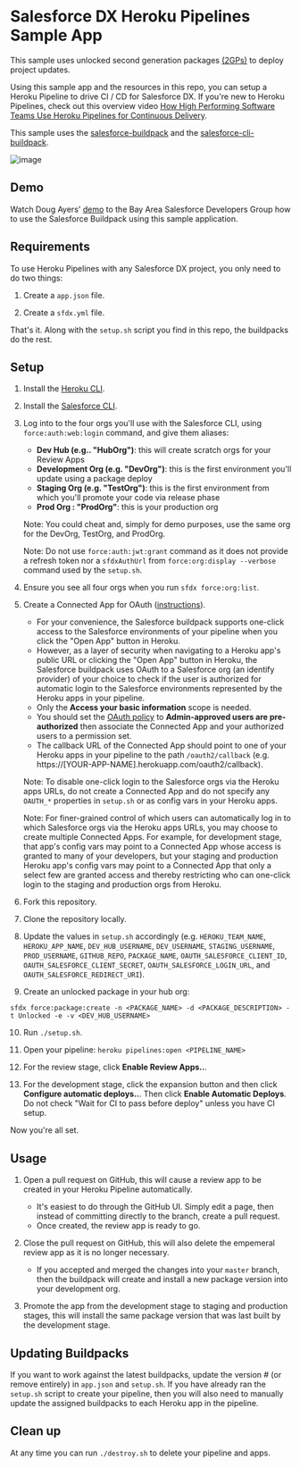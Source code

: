 # Salesforce DX Heroku Pipelines Sample App

This sample uses unlocked second generation packages [(2GPs)](https://developer.salesforce.com/docs/atlas.en-us.sfdx_dev.meta/sfdx_dev/sfdx_dev_dev2gp.htm) to deploy project updates.

Using this sample app and the resources in this repo, you can setup a Heroku Pipeline to drive CI / CD for Salesforce DX.
If you're new to Heroku Pipelines, check out this overview video [How High Performing Software Teams Use Heroku Pipelines for Continuous Delivery](https://www.youtube.com/watch?v=Vqt6ZNLxqnY).

This sample uses the [salesforce-buildpack](https://github.com/douglascayers/salesforce-buildpack) and the [salesforce-cli-buildpack](https://github.com/heroku/salesforce-cli-buildpack).

![image](https://user-images.githubusercontent.com/746259/36068129-5c8a19b2-0e82-11e8-96b5-a9fed295a33d.png)

## Demo

Watch Doug Ayers' [demo](https://www.youtube.com/watch?v=GDdIfnN2KsE) to the Bay Area Salesforce Developers Group how to use the Salesforce Buildpack using this sample application.

## Requirements

To use Heroku Pipelines with any Salesforce DX project, you only need to do two things:

1. Create a `app.json` file.

2. Create a `sfdx.yml` file.

That's it. Along with the `setup.sh` script you find in this repo, the buildpacks do the rest.

## Setup

1. Install the [Heroku CLI](https://devcenter.heroku.com/articles/heroku-cli).

2. Install the [Salesforce CLI](https://developer.salesforce.com/tools/sfdxcli).

3. Log into to the four orgs you'll use with the Salesforce CLI, using `force:auth:web:login` command, and give them aliases:

    - **Dev Hub (e.g.. "HubOrg")**: this will create scratch orgs for your Review Apps
    - **Development Org (e.g. "DevOrg")**: this is the first environment you'll update using a package deploy
    - **Staging Org (e.g. "TestOrg")**: this is the first environment from which you'll promote your code via release phase
    - **Prod Org : "ProdOrg"**: this is your production org

    Note: You could cheat and, simply for demo purposes, use the same org for the DevOrg, TestOrg, and ProdOrg.

    Note: Do not use `force:auth:jwt:grant` command as it does not provide a refresh token nor a `sfdxAuthUrl` from `force:org:display --verbose` command used by the `setup.sh`.

4. Ensure you see all four orgs when you run `sfdx force:org:list`.

5. Create a Connected App for OAuth ([instructions](https://developer.salesforce.com/docs/atlas.en-us.api_rest.meta/api_rest/intro_defining_remote_access_applications.htm)).

    - For your convenience, the Salesforce buildpack supports one-click access to the Salesforce environments of your pipeline when you click the "Open App" button in Heroku.
    - However, as a layer of security when navigating to a Heroku app's public URL or clicking the "Open App" button in Heroku,
      the Salesforce buildpack uses OAuth to a Salesforce org (an identify provider) of your choice to check if the user is authorized for automatic login to the Salesforce environments
      represented by the Heroku apps in your pipeline.
    - Only the **Access your basic information** scope is needed.
    - You should set the [OAuth policy](https://help.salesforce.com/articleView?id=connected_app_manage_edit.htm&type=5) to **Admin-approved users are pre-authorized** then associate the Connected App and your authorized users to a permission set.
    - The callback URL of the Connected App should point to one of your Heroku apps in your pipeline to the path `/oauth2/callback` (e.g. https://[YOUR-APP-NAME].herokuapp.com/oauth2/callback).

    Note: To disable one-click login to the Salesforce orgs via the Heroku apps URLs, do not create a Connected App and do not specify any `OAUTH_*` properties in `setup.sh` or as config vars in your Heroku apps.

    Note: For finer-grained control of which users can automatically log in to which Salesforce orgs via the Heroku apps URLs, you may choose to create multiple Connected Apps.
          For example, for development stage, that app's config vars may point to a Connected App whose access is granted to many of your developers, but
          your staging and production Heroku app's config vars may point to a Connected App that only a select few are granted access and thereby restricting who can one-click login to the staging and production orgs from Heroku.

6. Fork this repository.

7. Clone the repository locally.

8. Update the values in `setup.sh` accordingly (e.g. `HEROKU_TEAM_NAME`, `HEROKU_APP_NAME`, `DEV_HUB_USERNAME`, `DEV_USERNAME`, `STAGING_USERNAME`, `PROD_USERNAME`, `GITHUB_REPO`, `PACKAGE_NAME`, `OAUTH_SALESFORCE_CLIENT_ID`, `OAUTH_SALESFORCE_CLIENT_SECRET`, `OAUTH_SALESFORCE_LOGIN_URL`, and `OAUTH_SALESFORCE_REDIRECT_URI`).

9. Create an unlocked package in your hub org:

```
sfdx force:package:create -n <PACKAGE_NAME> -d <PACKAGE_DESCRIPTION> -t Unlocked -e -v <DEV_HUB_USERNAME>
```

10. Run `./setup.sh`.

11. Open your pipeline: `heroku pipelines:open <PIPELINE_NAME>`

12. For the review stage, click **Enable Review Apps..**.

13. For the development stage, click the expansion button and then click **Configure automatic deploys..**. Then click **Enable Automatic Deploys**. Do not check "Wait for CI to pass before deploy" unless you have CI setup.

Now you're all set.

## Usage

1. Open a pull request on GitHub, this will cause a review app to be created in your Heroku Pipeline automatically.

    - It's easiest to do through the GitHub UI. Simply edit a page, then instead of committing directly to the branch, create a pull request.
    - Once created, the review app is ready to go.

2. Close the pull request on GitHub, this will also delete the empemeral review app as it is no longer necessary.

    - If you accepted and merged the changes into your `master` branch, then the buildpack will create and install a new package version into your development org.

3. Promote the app from the development stage to staging and production stages, this will install the same package version that was last built by the development stage.

## Updating Buildpacks

If you want to work against the latest buildpacks, update the version # (or remove entirely) in `app.json` and `setup.sh`.
If you have already ran the `setup.sh` script to create your pipeline, then you will also need to manually update the assigned buildpacks to each Heroku app in the pipeline.

## Clean up

At any time you can run `./destroy.sh` to delete your pipeline and apps.
